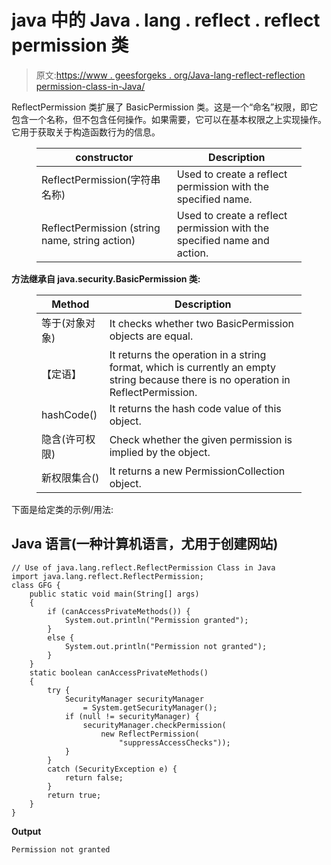 # java 中的 Java . lang . reflect . reflect permission 类

> 原文:[https://www . geesforgeks . org/Java-lang-reflect-reflection permission-class-in-Java/](https://www.geeksforgeeks.org/java-lang-reflect-reflectpermission-class-in-java/)

ReflectPermission 类扩展了 BasicPermission 类。这是一个“命名”权限，即它包含一个名称，但不包含任何操作。如果需要，它可以在基本权限之上实现操作。它用于获取关于构造函数行为的信息。

<figure class="table">

| **constructor** | **Description** |
| --- | --- |
| ReflectPermission(字符串名称) | Used to create a reflect permission with the specified name. |
| ReflectPermission (string name, string action) | Used to create a reflect permission with the specified name and action. |

</figure>

**方法继承自 java.security.BasicPermission 类:**

<figure class="table">

| **Method** | **Description** |
| --- | --- |
| 等于(对象对象) | It checks whether two BasicPermission objects are equal. |
| 【定语】 | It returns the operation in a string format, which is currently an empty string because there is no operation in ReflectPermission. |
| hashCode() | It returns the hash code value of this object. |
| 隐含(许可权限) | Check whether the given permission is implied by the object. |
| 新权限集合() | It returns a new PermissionCollection object. |

</figure>

下面是给定类的示例/用法:

## Java 语言(一种计算机语言，尤用于创建网站)

```
// Use of java.lang.reflect.ReflectPermission Class in Java
import java.lang.reflect.ReflectPermission;
class GFG {
    public static void main(String[] args)
    {
        if (canAccessPrivateMethods()) {
            System.out.println("Permission granted");
        }
        else {
            System.out.println("Permission not granted");
        }
    }
    static boolean canAccessPrivateMethods()
    {
        try {
            SecurityManager securityManager
                = System.getSecurityManager();
            if (null != securityManager) {
                securityManager.checkPermission(
                    new ReflectPermission(
                        "suppressAccessChecks"));
            }
        }
        catch (SecurityException e) {
            return false;
        }
        return true;
    }
}
```

**Output**

```
Permission not granted
```